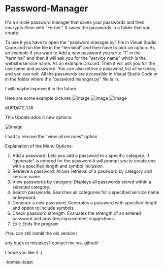 # Password-Manager
It's a simple password manager that saves your passwords and then encrypts them with "Fernet."
It saves the passwords in a folder that you create.

To use it you have to open the "password manager.py" file in Visual Studio Code and run the file in the "terminal" and then have to pick an option. As an example if you want to Add a new password you write "1" in the "terminal" and then it will ask you for the "service name" which is the website/service name. As an example Discord. Then it will ask you for the username and password.
You can also retrive a password, list all services, and you can exit.
All the passwords are accessible in Visual Studio Code or in the folder where the "password manager.py" file is in.

I will maybe improve it in the future

Here are some example pictures ![image](https://github.com/user-attachments/assets/918c4258-e1a0-46e3-bf94-d9c08d47f65c)
 ![image](https://github.com/user-attachments/assets/eedbfd44-b956-4861-a84e-32e32ae393ce) ![image](https://github.com/user-attachments/assets/fcded81d-35e2-4088-9792-d6c82b113ed3)



 #UPDATE 1.1#

This Update adds 4 new options:

![image](https://github.com/user-attachments/assets/fea24939-eade-4df7-8c76-1cf43535cc2a)

I had to remove the "view all services" option

Explanation of the Menu Options:
1. Add a password: Lets you add a password to a specific category. If "generate" is entered for the password it will prompt you to create one with a specified length and symbol inclusion.
2. Retrieve a password: Allows retrieval of a password by category and service name.
3. View passwords by category: Displays all passwords stored within a selected category.
4. Search passwords: Searches all categories for a specified service name or keyword.
5. Generate a new password: Generates a password with specified length and option to include symbols.
6. Check password strength: Evaluates the strength of an entered password and provides improvement suggestions.
7. Exit: Ends the program

(You can still install the old version)

any bugs or mistakes? contact me via. github!

I hope you like it :)

-komso-toast
